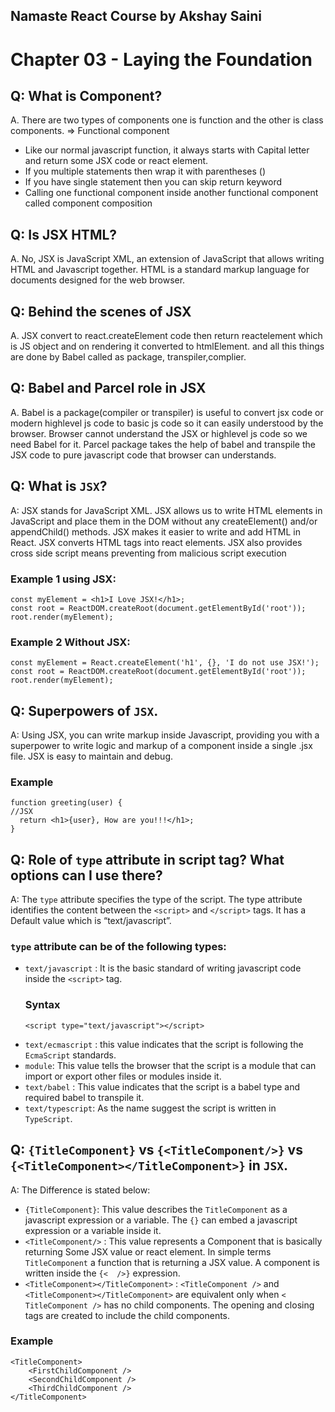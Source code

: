 ## Namaste React Course by Akshay Saini
# Chapter 03 - Laying the Foundation

## Q: What is Component?
A. There are two types of components one is function and the other is class components.
=> Functional component
   - Like our normal javascript function, it always starts with Capital letter and return some JSX code or react element.
   - If you multiple statements then wrap it with parentheses ()
   - If you have single statement then you can skip return keyword
   - Calling one functional component inside another functional component called component composition


## Q: Is JSX HTML? 
A. No, JSX is JavaScript XML, an extension of JavaScript that allows writing HTML and Javascript together. 
HTML is a standard markup language for documents designed for the web browser.

## Q: Behind the scenes of JSX 
A. JSX convert to react.createElement code then return reactelement which is JS object and on rendering it converted to htmlElement. and all this things
are done by Babel called as package, transpiler,complier.

## Q: Babel and Parcel role in JSX
A. Babel is a package(compiler or transpiler) is useful to convert jsx code or modern highlevel js code to basic js code so it can easily understood by the browser. Browser cannot understand the JSX or highlevel js code so we need Babel for it. 
Parcel package takes the help of babel and transpile the JSX code to pure javascript code that browser can understands.

## Q: What is `JSX`?
A: JSX stands for JavaScript XML.
JSX allows us to write HTML elements in JavaScript and place them in the DOM without any createElement() and/or appendChild() methods.
JSX makes it easier to write and add HTML in React.
JSX converts HTML tags into react elements.
JSX also provides cross side script means preventing from malicious script execution

### Example 1 using JSX:
```
const myElement = <h1>I Love JSX!</h1>;
const root = ReactDOM.createRoot(document.getElementById('root'));
root.render(myElement);
```
### Example 2 Without JSX:
```
const myElement = React.createElement('h1', {}, 'I do not use JSX!');
const root = ReactDOM.createRoot(document.getElementById('root'));
root.render(myElement);
```


## Q: Superpowers of `JSX`.
A: Using JSX, you can write markup inside Javascript, providing you with a superpower to write logic and markup of a component inside a single .jsx file. JSX is easy to maintain and debug.
### Example
```
function greeting(user) {
//JSX
  return <h1>{user}, How are you!!!</h1>;
}
```


## Q: Role of `type` attribute in script tag? What options can I use there?
A: The `type` attribute specifies the type of the script. The type attribute identifies the content between the `<script>` and `</script>` tags. It has a Default value which is “text/javascript”.
### `type` attribute can be of the following types:
- `text/javascript` : It is the basic standard of writing javascript code inside the `<script>` tag.
    ### Syntax
    ```
    <script type="text/javascript"></script>
    ```
- `text/ecmascript` : this value indicates that the script is following the `EcmaScript` standards.
- `module`: This value tells the browser that the script is a module that can import or export other files or modules inside it.
- `text/babel` : This value indicates that the script is a babel type and required babel to transpile it.
- `text/typescript`: As the name suggest the script is written in `TypeScript`.

## Q: `{TitleComponent}` vs `{<TitleComponent/>}` vs `{<TitleComponent></TitleComponent>}` in `JSX`.
A: The Difference is stated below:
- `{TitleComponent}`: This value describes the `TitleComponent` as a javascript expression or a variable. 
The `{}` can embed a javascript expression or a variable inside it.
- `<TitleComponent/>` : This value represents a Component that is basically returning Some JSX value or react element. In simple terms `TitleComponent` a function that is returning a JSX value.
A component is written inside the `{<  />}` expression.
- `<TitleComponent></TitleComponent>` :  `<TitleComponent />` and `<TitleComponent></TitleComponent>` are equivalent only when `< TitleComponent />` has no child components. The opening and closing tags are created to include the child components.
### Example
```
<TitleComponent>
    <FirstChildComponent />
    <SecondChildComponent />
    <ThirdChildComponent />
</TitleComponent>

